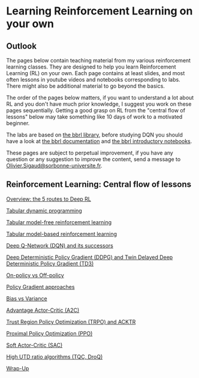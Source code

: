 # Learning Reinforcement Learning on your own

## Outlook

The pages below contain teaching material from my various reinforcement learning classes. They are designed to help you learn Reinforcement Learning (RL) on your own. Each page contains at least slides, and most often lessons in youtube videos and notebooks corresponding to labs. There might also be additional material to go beyond the basics.

The order of the pages below matters, if you want to understand a lot about RL and you don't have much prior knowledge, I suggest you work on these pages sequentially. Getting a good grasp on RL from the "central flow of lessons" below may take something like 10 days of work to a motivated beginner.

The labs are based on [the bbrl library](https://github.com/osigaud/bbrl), before studying DQN you should have a look at [the bbrl documentation](https://github.com/osigaud/bbrl/tree/master/docs/overview.md) and [the bbrl introductory notebooks](https://github.com/osigaud/bbrl/tree/master/docs/notebooks).

These pages are subject to perpetual improvement, if you have any question or any suggestion to improve the content, send a message to Olivier.Sigaud@sorbonne-universite.fr.

## Reinforcement Learning: Central flow of lessons

[Overview: the 5 routes to Deep RL](https://github.com/osigaud/bbrl/tree/master/docs/learning_RL/overview.md)

[Tabular dynamic programming](https://github.com/osigaud/bbrl/tree/master/docs/learning_RL/tabular_dp.md)

[Tabular model-free reinforcement learning](https://github.com/osigaud/bbrl/tree/master/docs/learning_RL/tabular_mfrl.md)

[Tabular model-based reinforcement learning](https://github.com/osigaud/bbrl/tree/master/docs/learning_RL/tabular_mbrl.md)

[Deep Q-Network (DQN) and its successors](https://github.com/osigaud/bbrl/tree/master/docs/learning_RL/dqn.md)

[Deep Deterministic Policy Gradient (DDPG) and Twin Delayed Deep Deterministic Policy Gradient (TD3)](https://github.com/osigaud/bbrl/tree/master/docs/learning_RL/ddpg.md)

[On-policy vs Off-policy](https://github.com/osigaud/bbrl/tree/master/docs/learning_RL/onp_ofp.md)

[Policy Gradient approaches](https://github.com/osigaud/bbrl/tree/master/docs/learning_RL/reinforce.md)

[Bias vs Variance](https://github.com/osigaud/bbrl/tree/master/docs/learning_RL/bias_variance.md)

[Advantage Actor-Critic (A2C)](https://github.com/osigaud/bbrl/tree/master/docs/learning_RL/a2c.md)

[Trust Region Policy Optimization (TRPO) and ACKTR](https://github.com/osigaud/bbrl/tree/master/docs/learning_RL/trpo.md)

[Proximal Policy Optimization (PPO)](https://github.com/osigaud/bbrl/tree/master/docs/learning_RL/ppo.md)

[Soft Actor-Critic (SAC)](https://github.com/osigaud/bbrl/tree/master/docs/learning_RL/sac.md)

[High UTD ratio algorithms (TQC, DroQ)](https://github.com/osigaud/bbrl/tree/master/docs/learning_RL/high_UTD.md)

[Wrap-Up](https://github.com/osigaud/bbrl/tree/master/docs/learning_RL/wrap_up.md)

<!---
## Beyond standard RL approaches

Imitation learning

Direct Policy Search (DPS) approaches

Combining DPS and RL
--->
